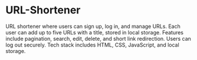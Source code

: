 # URL-Shortener
URL shortener where users can sign up, log in, and manage URLs. Each user can add up to five URLs with a title, stored in local storage. Features include pagination, search, edit, delete, and short link redirection. Users can log out securely.    Tech stack includes HTML, CSS, JavaScript, and local storage.
